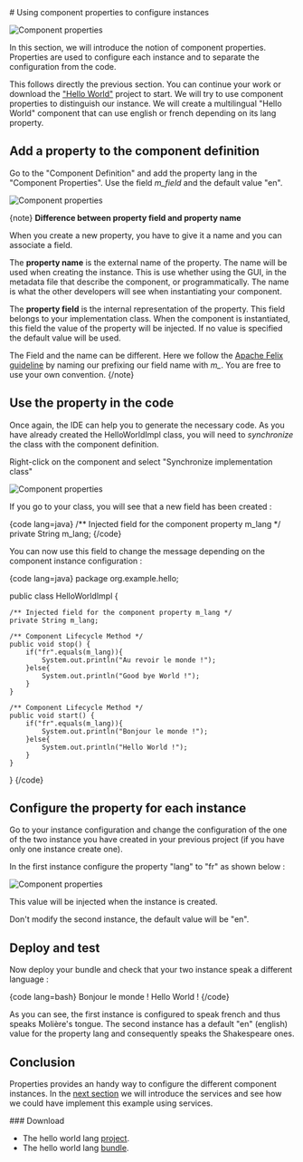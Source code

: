 <article markdown = "1">
# Using component properties to configure instances

![Component properties]({#img#}/component-properties/logo.png)


In this section, we will introduce the notion of component properties. Properties are used to configure each instance and to separate the configuration from the code. 

This follows directly the previous section. You can continue your work or download the ["Hello World"]({#bin#}/hello-world/hello.world.zip) project to start.
We will try to use component properties to distinguish our instance. We will create a multilingual "Hello World" component that can use english or french depending on its lang property.

## Add a property to the component definition

Go to the "Component Definition" and add the property lang in the "Component Properties". Use the field *m_field* and the default value "en".

![Component properties]({#img#}/component-properties/newProperty.png)

{note}
**Difference between property field and property name**

When you create a new property, you have to give it a name and you can associate a field. 

The **property name** is the external name of the property. The name will be used when creating the instance. This is use whether using the GUI, in the metadata file that describe the component, or programmatically. The name is what the other developers will see when instantiating your component.

The **property field** is the internal representation of the property. This field belongs to your implementation class. When the component is instantiated, this field the value of the property will be injected. If no value is specified the default value will be used.

The Field and the name can be different. Here we follow the [Apache Felix guideline](http://felix.apache.org/site/coding-standards.html) by naming our prefixing our field name with *m_*. You are free to use your own convention.
{/note}

## Use the property in the code

Once again, the IDE can help you to generate the necessary code. As you have already created the HelloWorldImpl class, you will need to *synchronize* the class with the component definition.

Right-click on the component and select "Synchronize implementation class"

![Component properties]({#img#}/hello-world/Synchronize.png)

If you go to your class, you will see that a new field has been created :

{code lang=java}
	/** Injected field for the component property m_lang */
	private String m_lang;
{/code}

You can now use this field to change the message depending on the component instance configuration :

{code lang=java}
package org.example.hello;

public class HelloWorldImpl {

	/** Injected field for the component property m_lang */
	private String m_lang;

	/** Component Lifecycle Method */
	public void stop() {
		if("fr".equals(m_lang)){
			System.out.println("Au revoir le monde !");
		}else{
			System.out.println("Good bye World !");
		}
	}

	/** Component Lifecycle Method */
	public void start() {
		if("fr".equals(m_lang)){
			System.out.println("Bonjour le monde !");
		}else{
			System.out.println("Hello World !");
		}
	}
}
{/code}

## Configure the property for each instance

Go to your instance configuration and change the configuration of the one of the two instance you have created in your previous project (if you have only one instance create one).

In the first instance configure the property "lang" to "fr" as shown below :

![Component properties]({#img#}/component-properties/instanceConf.png)

This value will be injected when the instance is created.

Don't modify the second instance, the default value will be "en".


## Deploy and test

Now deploy your bundle and check that your two instance speak a different language :

{code lang=bash}
Bonjour le monde !
Hello World !
{/code}

As you can see, the first instance is configured to speak french and thus speaks Molière's tongue.
The second instance has a default "en" (english) value for the property lang and consequently speaks the Shakespeare ones.

## Conclusion

Properties provides an handy way to configure the different component instances. In the [next section](/article/for-beginners/intro-services) we will introduce the services and see how we could have implement this example using services.


</article>

<aside markdown="1">
### Download

+ The hello world lang [project]({#bin#}/hello-world/hello.world.lang.zip).
+ The hello world lang [bundle]({#bin#}/hello-world/hello.world.lang.jar).

</aside>